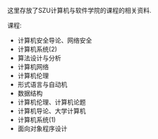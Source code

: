 这里存放了SZU计算机与软件学院的课程的相关资料.

课程: 
* 计算机安全导论、网络安全
* 计算机系统(2)
* 算法设计与分析
* 计算机网络
* 计算机伦理
* 形式语言与自动机
* 数据结构
* 计算机伦理、计算机论题
* 计算机导论、大学计算机
* 计算机系统(1)
* 面向对象程序设计
